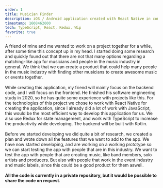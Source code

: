 ```yaml
---
order: 1
title: Musician Finder
description: iOS / Android application created with React Native in combination with Redux and the power of TypeScript. Musician Finder is an app for everyone that does something with music, it could be used to find a singer for your new song, or a band to jam with.
timestamp: 1608462000
tech: TypeScript, React, Redux, Wip
favorite: true
---
```


A friend of mine and me wanted to work on a project together for a while, after some time this concept up in my head. I started doing some research and quickly found out that there are not that many options regarding a matching-like app for musicians and people in the music industry in general. We think that we can create a product that could help many people in the music industry with finding other musicians to create awesome music or events together.  
&nbsp;  
While creating this application, my friend will mainly focus on the backend code, and I will focus on the frontend. He finished his software engineering study in 2020, so he has quite some experience with projects like this. For the technologies of this project we chose to work with React Native for creating the application, since I already did a lot of work with JavaScript, this would be the most efficient way to develop this application for us. We also use Redux for state management, and work with TypeScript to increase the productivity while developing. The backend will be built with Kotlin.  
&nbsp;  
Before we started developing we did quite a bit of research, we created a plan and wrote down all the features that we want to add to the app. We have now started developing, and are working on a working prototype so we can start testing the app with people that are in this industry. We want to test the app with people that are creating music, like band members, solo artists and producers. But also with people that work in the event industry and music labels, since this could be a good product for them aswell.  
&nbsp;  
**All the code is currently in a private repository, but it would be possible to share the code on request.**
